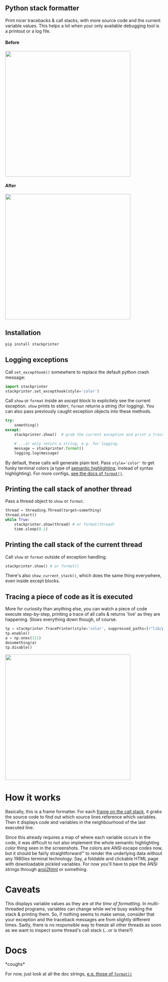 ## Python stack formatter

Print nicer tracebacks & call stacks, with more source code and the current variable values. This helps a lot when your only available debugging tool is a printout or a log file.

#### Before
<img src="https://raw.githubusercontent.com/cknd/stackprinter/master/tb_before.png" width="400">

#### After
<img src="https://raw.githubusercontent.com/cknd/stackprinter/master/tb_after.png" width="400">

## Installation


```bash
pip install stackprinter
```

## Logging exceptions
Call `set_excepthook()` somewhere to replace the default python crash message:

```python
import stackprinter
stackprinter.set_excepthook(style='color')
```

Call `show` or `format` inside an _except_ block to explicitely see the current exception. `show` prints to stderr, `format` returns a string (for logging). You can also pass previously caught exception objects into these methods.


```python
try:
    something()
except:
    stackprinter.show()  # grab the current exception and print a traceback to stderr

    # ...or only return a string, e.g. for logging.
    message = stackprinter.format()
    logging.log(message)
```

By default, these calls will generate plain text. Pass `style='color'` to get funky terminal colors (a type of [semantic highlighting](https://medium.com/@brianwill/making-semantic-highlighting-useful-9aeac92411df), instead of syntax highlighting). For more configs, [see the docs of `format()`](https://github.com/cknd/stackprinter/blob/master/stackprinter/__init__.py#L28-L137).

## Printing the call stack of another thread
Pass a thread object to `show` or `format`.

```python
thread = threading.Thread(target=something)
thread.start()
while True:
    stackprinter.show(thread) # or format(thread)
    time.sleep(0.1)
```

## Printing the call stack of the current thread
Call `show` or `format` outside of exception handling.

```python
stackprinter.show() # or format()
```

There's also `show_current_stack()`, which does the same thing everywhere, even inside except blocks.

## Tracing a piece of code as it is executed

More for curiosity than anything else, you can watch a piece of code execute step-by-step, printing a trace of all calls & returns 'live' as they are happening. Slows everything down though, of course.
```python
tp = stackprinter.TracePrinter(style='color', suppressed_paths=[r"lib/python.*/site-packages/numpy"])
tp.enable()
a = np.ones(111)
dosomething(a)
tp.disable()
```

<img src="https://raw.githubusercontent.com/cknd/stackprinter/master/trace.png" width="400">

# How it works

Basically, this is a frame formatter. For each [frame on the call stack](https://en.wikipedia.org/wiki/Call_stack), it grabs the source code to find out which source lines reference which variables. Then it displays code and variables in the neighbourhood of the last executed line.

Since this already requires a map of where each variable occurs in the code, it was difficult to not also implement the whole semantic highlighting color thing seen in the screenshots. The colors are ANSI escape codes now, but it should be fairly straightforward™ to render the underlying data without any 1980ies terminal technology. Say, a foldable and clickable HTML page with downloadable pickled variables. For now you'll have to pipe the ANSI strings through [ansi2html](https://github.com/ralphbean/ansi2html/) or something.

# Caveats

This displays variable values as they are _at the time of formatting_. In
multi-threaded programs, variables can change while we're busy walking
the stack & printing them. So, if nothing seems to make sense, consider that
your exception and the traceback messages are from slightly different times.
Sadly, there is no responsible way to freeze all other threads as soon
as we want to inspect some thread's call stack (...or is there?)

# Docs

\*coughs\*

For now, just look at all the doc strings, [e.g. those of `format()`](https://github.com/cknd/stackprinter/blob/master/stackprinter/__init__.py#L28-L137)
